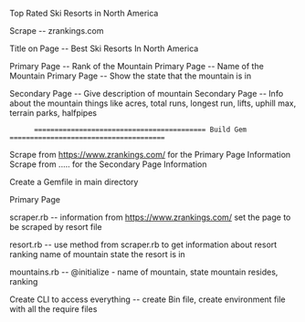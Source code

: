 Top Rated Ski Resorts in North America

Scrape -- zrankings.com

Title on Page -- Best Ski Resorts In North America

Primary Page -- Rank of the Mountain
Primary Page -- Name of the Mountain
Primary Page -- Show the state that the mountain is in

Secondary Page -- Give description of mountain 
Secondary Page -- Info about the mountain things like acres, total runs, longest run, lifts, uphill max, terrain parks, halfpipes


          ========================================== Build Gem ======================================

Scrape from https://www.zrankings.com/ for the Primary Page Information
	Scrape from .....  for the Secondary Page Information

Create a Gemfile in main directory

Primary Page 
		
   scraper.rb -- information from https://www.zrankings.com/
   		set the page to be scraped by resort file

   resort.rb -- use method from scraper.rb to get information about resort
   		ranking
   		name of mountain
   		state the resort is in

   mountains.rb -- @initialize - name of mountain, state mountain resides, ranking

   Create CLI to access everything -- create Bin file, create environment file with all the require files